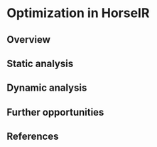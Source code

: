 # Optimization in HorseIR

## Overview

## Static analysis

## Dynamic analysis

## Further opportunities

## References

